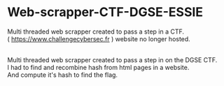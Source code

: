 # Web-scrapper-CTF-DGSE-ESSIE
Multi threaded web scrapper created to pass a step in a CTF.<br>
( https://www.challengecybersec.fr ) website no longer hosted.

<br>
Multi threaded web scrapper created to pass a step in on the DGSE CTF. <br>
I had to find and recombine hash from html pages in a website. <br>
And compute it's hash to find the flag.
